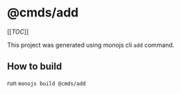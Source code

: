 # @cmds/add

[[_TOC_]]

This project was generated using monojs cli `add` command.

## How to build

run `monojs build @cmds/add`
